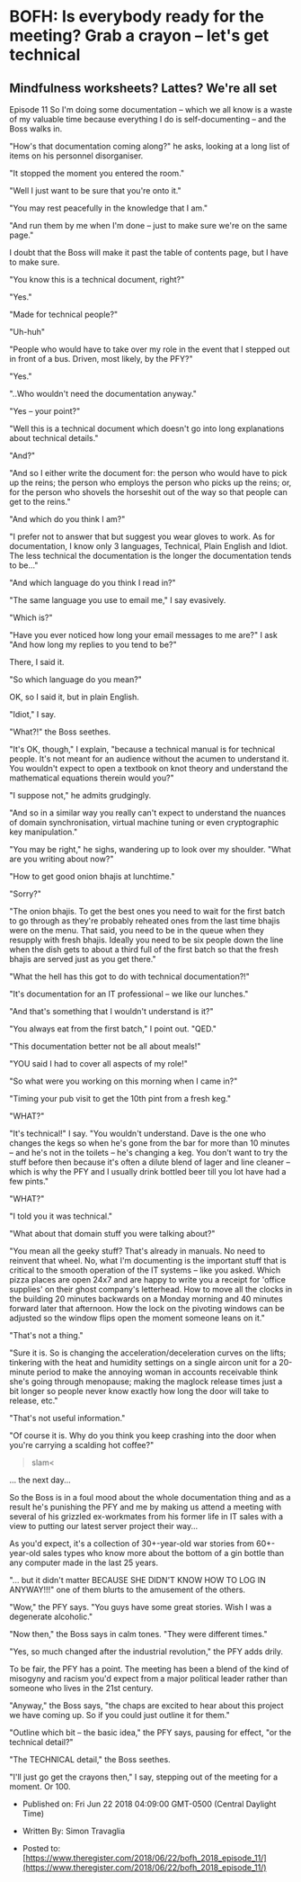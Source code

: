 # BOFH: Is everybody ready for the meeting? Grab a crayon – let's get technical

## Mindfulness worksheets? Lattes? We're all set

Episode 11  So I'm doing some documentation – which we all know is a waste of my valuable time because everything I do is self-documenting – and the Boss walks in.

"How's that documentation coming along?" he asks, looking at a long list of items on his personnel disorganiser.

"It stopped the moment you entered the room."

"Well I just want to be sure that you're onto it."

"You may rest peacefully in the knowledge that I am."

"And run them by me when I'm done – just to make sure we're on the same page."

I doubt that the Boss will make it past the table of contents page, but I have to make sure.

"You know this is a technical document, right?"

"Yes."

"Made for technical people?"

"Uh-huh"

"People who would have to take over my role in the event that I stepped out in front of a bus. Driven, most likely, by the PFY?"

"Yes."

"..Who wouldn't need the documentation anyway."

"Yes – your point?"

"Well this is a technical document which doesn't go into long explanations about technical details."

"And?"

"And so I either write the document for: the person who would have to pick up the reins; the person who employs the person who picks up the reins; or, for the person who shovels the horseshit out of the way so that people can get to the reins."

"And which do you think I am?"

"I prefer not to answer that but suggest you wear gloves to work. As for documentation, I know only 3 languages, Technical, Plain English and Idiot. The less technical the documentation is the longer the documentation tends to be..."

"And which language do you think I read in?"

"The same language you use to email me," I say evasively.

"Which is?"

"Have you ever noticed how long your email messages to me are?" I ask "And how long my replies to you tend to be?"

There, I said it.

"So which language do you mean?"

OK, so I said it, but in plain English.

"Idiot," I say.

"What?!" the Boss seethes.

"It's OK, though," I explain, "because a technical manual is for technical people. It's not meant for an audience without the acumen to understand it. You wouldn't expect to open a textbook on knot theory and understand the mathematical equations therein would you?"

"I suppose not," he admits grudgingly.

"And so in a similar way you really can't expect to understand the nuances of domain synchronisation, virtual machine tuning or even cryptographic key manipulation."

"You may be right," he sighs, wandering up to look over my shoulder. "What are you writing about now?"

"How to get good onion bhajis at lunchtime."

"Sorry?"

"The onion bhajis. To get the best ones you need to wait for the first batch to go through as they're probably reheated ones from the last time bhajis were on the menu. That said, you need to be in the queue when they resupply with fresh bhajis. Ideally you need to be six people down the line when the dish gets to about a third full of the first batch so that the fresh bhajis are served just as you get there."

"What the hell has this got to do with technical documentation?!"

"It's documentation for an IT professional – we like our lunches."

"And that's something that I wouldn't understand is it?"

"You always eat from the first batch," I point out. "QED."

"This documentation better not be all about meals!"

"YOU said I had to cover all aspects of my role!"

"So what were you working on this morning when I came in?"

"Timing your pub visit to get the 10th pint from a fresh keg."

"WHAT?"

"It's technical!" I say. "You wouldn't understand. Dave is the one who changes the kegs so when he's gone from the bar for more than 10 minutes – and he's not in the toilets – he's changing a keg. You don't want to try the stuff before then because it's often a dilute blend of lager and line cleaner – which is why the PFY and I usually drink bottled beer till you lot have had a few pints."

"WHAT?"

"I told you it was technical."

"What about that domain stuff you were talking about?"

"You mean all the geeky stuff? That's already in manuals. No need to reinvent that wheel. No, what I'm documenting is the important stuff that is critical to the smooth operation of the IT systems – like you asked. Which pizza places are open 24x7 and are happy to write you a receipt for 'office supplies' on their ghost company's letterhead. How to move all the clocks in the building 20 minutes backwards on a Monday morning and 40 minutes forward later that afternoon. How the lock on the pivoting windows can be adjusted so the window flips open the moment someone leans on it."

"That's not a thing."

"Sure it is. So is changing the acceleration/deceleration curves on the lifts; tinkering with the heat and humidity settings on a single aircon unit for a 20-minute period to make the annoying woman in accounts receivable think she's going through menopause; making the maglock release times just a bit longer so people never know exactly how long the door will take to release, etc."

"That's not useful information."

"Of course it is. Why do you think you keep crashing into the door when you're carrying a scalding hot coffee?"

>slam<

... the next day...

So the Boss is in a foul mood about the whole documentation thing and as a result he's punishing the PFY and me by making us attend a meeting with several of his grizzled ex-workmates from his former life in IT sales with a view to putting our latest server project their way...

As you'd expect, it's a collection of 30+-year-old war stories from 60+-year-old sales types who know more about the bottom of a gin bottle than any computer made in the last 25 years.

"... but it didn't matter BECAUSE SHE DIDN'T KNOW HOW TO LOG IN ANYWAY!!!" one of them blurts to the amusement of the others.

"Wow," the PFY says. "You guys have some great stories. Wish I was a degenerate alcoholic."

"Now then," the Boss says in calm tones. "They were different times."

"Yes, so much changed after the industrial revolution," the PFY adds drily.

To be fair, the PFY has a point. The meeting has been a blend of the kind of misogyny and racism you'd expect from a major political leader rather than someone who lives in the 21st century.

"Anyway," the Boss says, "the chaps are excited to hear about this project we have coming up. So if you could just outline it for them."

"Outline which bit – the basic idea," the PFY says, pausing for effect, "or the technical detail?"

"The TECHNICAL detail," the Boss seethes.

"I'll just go get the crayons then," I say, stepping out of the meeting for a moment. Or 100.



- Published on: Fri Jun 22 2018 04:09:00 GMT-0500 (Central Daylight Time)

- Written By: Simon Travaglia

- Posted to: [https://www.theregister.com/2018/06/22/bofh_2018_episode_11/](https://www.theregister.com/2018/06/22/bofh_2018_episode_11/)